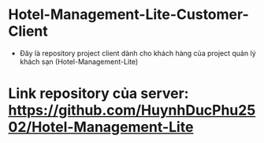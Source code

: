 # Hotel-Management-Lite-Customer-Client
- Đây là repository project client dành cho khách hàng của project quản lý khách sạn (Hotel-Management-Lite)

# Link repository của server: https://github.com/HuynhDucPhu2502/Hotel-Management-Lite

